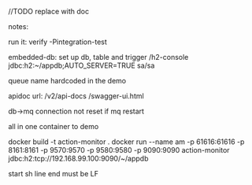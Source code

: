 //TODO replace with doc

notes:

run it:
verify -Pintegration-test

embedded-db: set up db, table and trigger
/h2-console
jdbc:h2:~/appdb;AUTO_SERVER=TRUE
sa/sa

queue name hardcoded in the demo


apidoc url:
/v2/api-docs
/swagger-ui.html


db->mq connection not reset if mq restart

all in one container to demo

docker build -t action-monitor .
   docker run --name am -p 61616:61616 -p 8161:8161 -p 9570:9570 -p 9580:9580 -p 9090:9090 action-monitor
 jdbc:h2:tcp://192.168.99.100:9090/~/appdb
 
 
 
  start sh line end must be LF